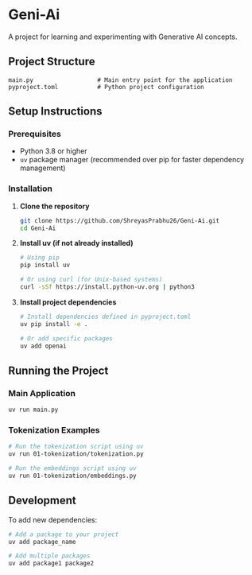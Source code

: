 # Geni-Ai

A project for learning and experimenting with Generative AI concepts.

## Project Structure

```
main.py                  # Main entry point for the application
pyproject.toml           # Python project configuration
```

## Setup Instructions

### Prerequisites

- Python 3.8 or higher
- `uv` package manager (recommended over pip for faster dependency management)

### Installation

1. **Clone the repository**

   ```bash
   git clone https://github.com/ShreyasPrabhu26/Geni-Ai.git
   cd Geni-Ai
   ```

2. **Install uv (if not already installed)**

   ```bash
   # Using pip
   pip install uv

   # Or using curl (for Unix-based systems)
   curl -sSf https://install.python-uv.org | python3
   ```

3. **Install project dependencies**

   ```bash
   # Install dependencies defined in pyproject.toml
   uv pip install -e .

   # Or add specific packages
   uv add openai
   ```

## Running the Project

### Main Application

```bash
uv run main.py
```

### Tokenization Examples

```bash
# Run the tokenization script using uv
uv run 01-tokenization/tokenization.py

# Run the embeddings script using uv
uv run 01-tokenization/embeddings.py
```

## Development

To add new dependencies:

```bash
# Add a package to your project
uv add package_name

# Add multiple packages
uv add package1 package2
```
